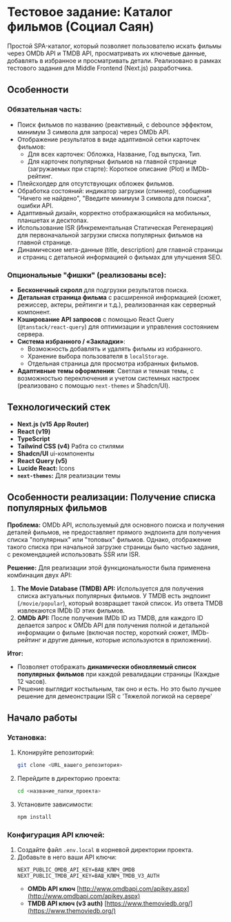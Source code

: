 # Тестовое задание: Каталог фильмов (Социал Саян)

Простой SPA-каталог, который позволяет пользователю искать фильмы через OMDb API и TMDB API, просматривать их ключевые данные, добавлять в избранное и просматривать детали. Реализовано в рамках тестового задания для Middle Frontend (Next.js) разработчика.

## Особенности

### Обязательная часть:

- Поиск фильмов по названию (реактивный, с debounce эффектом, минимум 3 символа для запроса) через OMDb API.
- Отображение результатов в виде адаптивной сетки карточек фильмов:
  - Для всех карточек: Обложка, Название, Год выпуска, Тип.
  - Для карточек популярных фильмов на главной странице (загружаемых при старте): Короткое описание (Plot) и IMDb-рейтинг.
- Плейсхолдер для отсутствующих обложек фильмов.
- Обработка состояний: индикатор загрузки (спиннер), сообщения "Ничего не найдено", "Введите минимум 3 символа для поиска", ошибки API.
- Адаптивный дизайн, корректно отображающийся на мобильных, планшетах и десктопах.
- Использование ISR (Инкрементальная Статическая Регенерация) для первоначальной загрузки списка популярных фильмов на главной странице.
- Динамические мета-данные (title, description) для главной страницы и страниц с детальной информацией о фильмах для улучшения SEO.

### Опциональные "фишки" (реализованы все):

- **Бесконечный скролл** для подгрузки результатов поиска.
- **Детальная страница фильма** с расширенной информацией (сюжет, режиссер, актеры, рейтинги и т.д.), реализованная как серверный компонент.
- **Кэширование API запросов** с помощью React Query (`@tanstack/react-query`) для оптимизации и управления состоянием сервера.
- **Система избранного / «Закладки»**:
  - Возможность добавлять и удалять фильмы из избранного.
  - Хранение выбора пользователя в `localStorage`.
  - Отдельная страница для просмотра избранных фильмов.
- **Адаптивные темы оформления**: Светлая и темная темы, с возможностью переключения и учетом системных настроек (реализовано с помощью `next-themes` и Shadcn/UI).

## Технологический стек

- **Next.js (v15 App Router)**
- **React (v19)**
- **TypeScript**
- **Tailwind CSS (v4)** Рабта со стилями
- **Shadcn/UI** ui-компоненты
- **React Query (v5)**
- **Lucide React:** Icons
- **`next-themes`:** Для реализации темы

## Особенности реализации: Получение списка популярных фильмов

**Проблема:** OMDb API, используемый для основного поиска и получения деталей фильмов, не предоставляет прямого эндпоинта для получения списка "популярных" или "топовых" фильмов. Однако, отображение такого списка при начальной загрузке страницы было частью задания, с рекомендацией использовать SSR или ISR.

**Решение:**
Для реализации этой функциональности была применена комбинация двух API:

1.  **The Movie Database (TMDB) API:** Используется для получения списка актуальных популярных фильмов. У TMDB есть эндпоинт (`/movie/popular`), который возвращает такой список. Из ответа TMDB извлекаются IMDb ID этих фильмов.
2.  **OMDb API:** После получения IMDb ID из TMDB, для каждого ID делается запрос к OMDb API для получения полной и детальной информации о фильме (включая постер, короткий сюжет, IMDb-рейтинг и другие данные, которые используются в приложении).

**Итог:**

- Позволяет отображать **динамически обновляемый список популярных фильмов** при каждой ревалидации страницы (Каждые 12 часов).
- Решение выглядит костыльным, так оно и есть. Но это было лучшее решение для демеонстрации ISR с 'Тяжелой логикой на сервере'

## Начало работы

### Установка:

1.  Клонируйте репозиторий:
    ```bash
    git clone <URL_вашего_репозитория>
    ```
2.  Перейдите в директорию проекта:
    ```bash
    cd <название_папки_проекта>
    ```
3.  Установите зависимости:
    ```bash
    npm install
    ```

### Конфигурация API ключей:

1.  Создайте файл `.env.local` в корневой директории проекта.
2.  Добавьте в него ваши API ключи:
    ```env
    NEXT_PUBLIC_OMDB_API_KEY=ВАШ_КЛЮЧ_OMDB
    NEXT_PUBLIC_TMDB_API_KEY=ВАШ_КЛЮЧ_TMDB_V3_AUTH
    ```
    - **OMDb API ключ** [http://www.omdbapi.com/apikey.aspx](http://www.omdbapi.com/apikey.aspx)
    - **TMDB API ключ (v3 auth)** [https://www.themoviedb.org/](https://www.themoviedb.org/)
